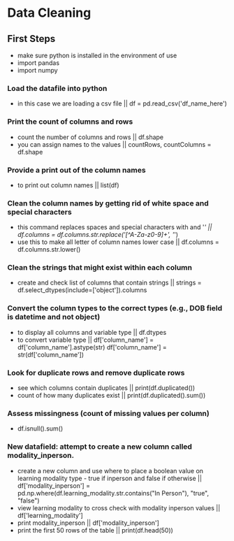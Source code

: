 # Data Cleaning

## First Steps
- make sure python is installed in the environment of use 
- import pandas
- import numpy

### Load the datafile into python
- in this case we are loading a csv file || df = pd.read_csv('df_name_here')


### Print the count of columns and rows
- count the number of columns and rows || df.shape
- you can assign names to the values || countRows, countColumns = df.shape


### Provide a print out of the column names
- to print out column names || list(df)


### Clean the column names by getting rid of white space and special characters
- this command replaces spaces and special characters with and '_' || df.columns = df.columns.str.replace('[^A-Za-z0-9]+', '_') 
- use this to make all letter of column names lower case || df.columns = df.columns.str.lower() 


### Clean the strings that might exist within each column
- create and check list of columns that contain strings || strings = df.select_dtypes(include=['object']).columns


### Convert the column types to the correct types (e.g., DOB field is datetime and not object)
- to display all columns and variable type || df.dtypes
- to convert variable type || df['column_name'] = df['column_name'].astype(str)
df['column_name'] = str(df['column_name'])


### Look for duplicate rows and remove duplicate rows
- see which columns contain duplicates || print(df.duplicated())
- count of how many duplicates exist || print(df.duplicated().sum())


### Assess missingness (count of missing values per column)
- df.isnull().sum()


### New datafield: attempt to create a new column called modality_inperson. 
- create a new column and use where to place a boolean value on learning modality type - true if inperson and false if otherwise || df['modality_inperson'] = pd.np.where(df.learning_modality.str.contains("In Person"), "true", "false")
- view learning modality to cross check with modality inperson values || df['learning_modality'] 
- print modality_inperson || df['modality_inperson']
- print the first 50 rows of the table || print(df.head(50))
